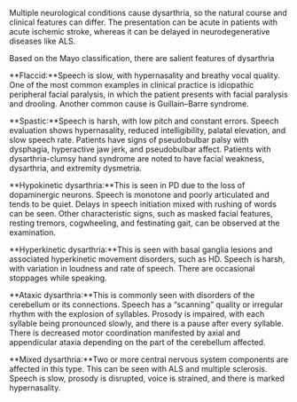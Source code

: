 Multiple neurological conditions cause dysarthria, so the natural course and clinical features can differ. The presentation can be acute in patients with acute ischemic stroke, whereas it can be delayed in neurodegenerative diseases like ALS.

Based on the Mayo classification, there are salient features of dysarthria

**Flaccid:**Speech is slow, with hypernasality and breathy vocal quality. One of the most common examples in clinical practice is idiopathic peripheral facial paralysis, in which the patient presents with facial paralysis and drooling. Another common cause is Guillain–Barre syndrome.

**Spastic:**Speech is harsh, with low pitch and constant errors. Speech evaluation shows hypernasality, reduced intelligibility, palatal elevation, and slow speech rate. Patients have signs of pseudobulbar palsy with dysphagia, hyperactive jaw jerk, and pseudobulbar affect. Patients with dysarthria-clumsy hand syndrome are noted to have facial weakness, dysarthria, and extremity dysmetria.

**Hypokinetic dysarthria:**This is seen in PD due to the loss of dopaminergic neurons. Speech is monotone and poorly articulated and tends to be quiet. Delays in speech initiation mixed with rushing of words can be seen. Other characteristic signs, such as masked facial features, resting tremors, cogwheeling, and festinating gait, can be observed at the examination.

**Hyperkinetic dysarthria:**This is seen with basal ganglia lesions and associated hyperkinetic movement disorders, such as HD. Speech is harsh, with variation in loudness and rate of speech. There are occasional stoppages while speaking.

**Ataxic dysarthria:**This is commonly seen with disorders of the cerebellum or its connections. Speech has a “scanning” quality or irregular rhythm with the explosion of syllables. Prosody is impaired, with each syllable being pronounced slowly, and there is a pause after every syllable. There is decreased motor coordination manifested by axial and appendicular ataxia depending on the part of the cerebellum affected.

**Mixed dysarthria:**Two or more central nervous system components are affected in this type. This can be seen with ALS and multiple sclerosis. Speech is slow, prosody is disrupted, voice is strained, and there is marked hypernasality.